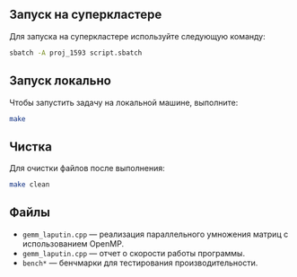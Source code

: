 ## Запуск на суперкластере

Для запуска на суперкластере используйте следующую команду:

```bash
sbatch -A proj_1593 script.sbatch
```

## Запуск локально

Чтобы запустить задачу на локальной машине, выполните:

```bash
make
```

## Чистка

Для очистки файлов после выполнения:

```bash
make clean
```

## Файлы

- `gemm_laputin.cpp` — реализация параллельного умножения матриц с использованием OpenMP.
- `gemm_laputin.cpp` — отчет о скорости работы программы.
- `bench*` — бенчмарки для тестирования производительности.